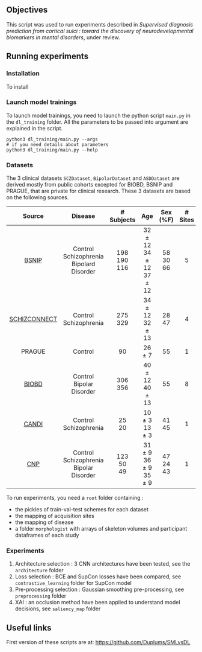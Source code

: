 ## Objectives

This script was used to run experiments described in _Supervised diagnosis prediction from cortical sulci : toward the discovery of neurodevelopmental biomarkers in mental disorders_, under review.

## Running experiments

### Installation
To install


### Launch model trainings

To launch model trainings, you need to launch the python script `main.py` in the `dl_training` folder.
All the parameters to be passed into argument are explained in the script.
``` Shell
python3 dl_training/main.py --args
# if you need details about parameters
python3 dl_training/main.py --help
```

### Datasets

The 3 clinical datasets `SCZDataset`, `BipolarDataset` and `ASDDataset` are derived mostly from public cohorts excepted for 
BIOBD, BSNIP and PRAGUE, that are private for clinical research. These 3 datasets are based on the following sources.

**Source**  | **Disease** | **# Subjects** | **Age** | **Sex (\%F)** | **# Sites**
| :---:| :---: | :---: | :---: | :---: | :---: |
[BSNIP](http://b-snip.org)  | Control<br>Schizophrenia<br>Bipolard Disorder | 198<br>190<br>116 | 32 ± 12<br>34 ± 12<br>37 ± 12 | 58<br>30<br>66 | 5
[SCHIZCONNECT](http://schizconnect.org)  | Control<br>Schizophrenia | 275<br>329 | 34 ± 12<br>32 ± 13 | 28<br>47 | 4
PRAGUE  | Control | 90 | 26 ± 7 | 55 | 1
[BIOBD](https://pubmed.ncbi.nlm.nih.gov/29981196/) | Control<br>Bipolar Disorder | 306<br>356 | 40 ± 12<br>40 ± 13 | 55 | 8
[CANDI](https://www.nitrc.org/projects/candi_share) | Control<br>Schizophrenia | 25<br>20 | 10 ± 3<br>13 ± 3 | 41<br>45 | 1
[CNP](https://www.ncbi.nlm.nih.gov/pmc/articles/PMC5664981/) | Control<br>Schizophrenia<br>Bipolar Disorder | 123<br>50<br>49 | 31 ± 9<br>36 ± 9<br>35 ± 9| 47<br>24<br>43 | 1 

To run experiments, you need a `root` folder containing :
- the pickles of train-val-test schemes for each dataset
- the mapping of acquisition sites
- the mapping of disease
- a folder `morphologist` with arrays of skeleton volumes and participant dataframes of each study

### Experiments

1. Architecture selection : 3 CNN architectures have been tested, see the `architecture` folder
2. Loss selection : BCE and SupCon losses have been compared, see `contrastive_learning` folder for SupCon model
3. Pre-processing selection : Gaussian smoothing pre-processing, see `preprocessing` folder
4. XAI : an occlusion method have been applied to understand model decisions, see `saliency_map` folder

## Useful links
First version of these scripts are at: <https://github.com/Duplums/SMLvsDL>
